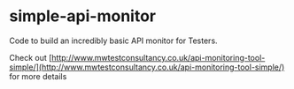 # simple-api-monitor
Code to build an incredibly basic API monitor for Testers.

Check out [http://www.mwtestconsultancy.co.uk/api-monitoring-tool-simple/](http://www.mwtestconsultancy.co.uk/api-monitoring-tool-simple/) for more details
